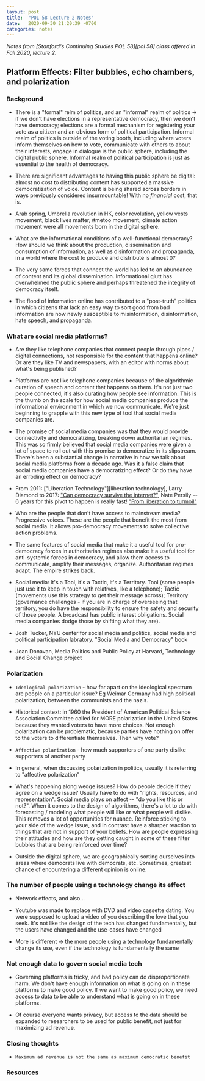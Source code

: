 ```yaml
---
layout: post
title:  "POL 58 Lecture 2 Notes"
date:   2020-09-30 21:20:39 -0700
categories: notes
---
```


*Notes from [Stanford's Continuing Studies POL 58][pol 58] class offered in Fall 2020, lecture 2.*

## Platform Effects: Filter bubbles, echo chambers, and polarization

### Background

- There is a "formal" relm of politics, and an "informal" realm of politics -> if we don't have elections in a representative democracy, then we don't have democracy; elections are a formal mechanism for registering your vote as a citizen and an obvious form of political participation.  Informal realm of politics is outside of the voting booth, including where voters inform themselves on how to vote, communicate with others to about their interests, engage in dialogue is the public sphere, including the digital public sphere. Informal realm of political participation is just as essential to the health of democracy.

- There are significant advantages to having this public sphere be digital: almost no cost to distributing content has supported a massive democratization of voice. Content is being shared across borders in ways previously considered insurmountable! With no *financial* cost, that is. 

- Arab spring, Umbrella revolution in HK, color revolution, yellow vests movement, black lives matter, #metoo movement, climate action movement were all movements born in the digital sphere.

- What are the informational conditions of a well-functional democracy? How should we think about the production, dissemination and consumption of information, as well as disinformation and propaganda, in a world where the cost to produce and distribute is almost 0?

- The very same forces that connect the world has led to an abundance of content and its global dissemination. Informational glutt has overwhelmed the public sphere and perhaps threatened the integrity of democracy itself.

- The flood of information online has contributed to a "post-truth" politics in which citizens that lack an easy way to sort good from bad information are now newly susceptible to misinformation, disinformation, hate speech, and propaganda.

### What are social media platforms?

- Are they like telephone companies that connect people through pipes / digital connections, not responsible for the content that happens online? Or are they like TV and newspapers, with an editor with norms about what's being published?

- Platforms are not like telephone companies because of the algorithmic curation of speech and content that happens on them. It's not just two people connected, it's also curating how people see information. This is the thumb on the scale for how social media companies produce the informational environment in which we now communicate. We're just beginning to grapple with this new type of tool that social media companies are.

- The promise of social media companies was that they would provide connectivity and democratizing, breaking down authoritarian regimes. This was so firmly believed that social media companies were given a lot of space to roll out with this promise to democratize in its slipstream. There's been a substantial change in narrative in how we talk about social media platforms from a decade ago. Was it a false claim that social media companies have a democratizing effect? Or do they have an erroding effect on democracy?

- From 2011: ["Liberation Technology"][liberation technology], Larry Diamond to 2017: ["Can democracy survive the internet?"][can democracy survive the internet], Nate Persily -- 6 years for this pivot to happen is really fast! ["From liberation to turmoil"][liberation to turmoil]

- Who are the people that don't have access to mainstream media? Progressive voices. These are the people that benefit the most from social media. It allows pro-democracy movements to solve collective action problems.

- The same features of social media that make it a useful tool for pro-democracy forces in authoritarian regimes also make it a useful tool for anti-systemic forces in democracy, and allow them access to communicate, amplify their messages, organize. Authoritarian regimes adapt. The empire strikes back.

- Social media: It's a Tool, it's a Tactic, it's a Territory. Tool (some people just use it to keep in touch with relatives, like a telephone); Tactic (movements use this strategy to get their message across); Territory (governance challenges - if you are in charge of overseeing that territory, you do have the responsibility to ensure the safety and security of those people. A broadcast has public interest obligations. Social media companies dodge those by shifting what they are).

- Josh Tucker, NYU center for social media and politics, social media and political participation labratory. "Social Media and Democracy" book

- Joan Donavan, Media Politics and Public Policy at Harvard, Technology and Social Change project

### Polarization

- `Ideological polarization` - how far apart on the ideological spectrum are people on a particular issue? Eg Weimar Germany had high political polarization, between the communists and the nazis.

- Historical context: in 1960 the President of American Political Science Association Committee called for MORE polarization in the United States because they wanted voters to have more choices. Not enough polarization can be problematic, because parties have nothing on offer to the voters to differentiate themselves. Then why vote?

- `Affective polarization` - how much supporters of one party dislike supporters of another party

- In general, when discussing polarization in politics, usually it is referring to "affective polarization"

- What's happening along wedge issues? How do people decide if they agree on a wedge issue? Usually have to do with "rights, resources, and representation". Social media plays on affect -- "do you like this or not?". When it comes to the design of algorithms, there's a lot to do with forecasting / modeling what people will like or what people will dislike. This removes a lot of opportunities for nuance. Reinforce sticking to your side of the wedge issue, and in contrast have a sharper reaction to things that are not in support of your beliefs. How are people expressing their attitudes and how are they getting caught in some of these filter bubbles that are being reinforced over time?

- Outside the digital sphere, we are geographically sorting ourselves into areas where democrats live with democrats, etc. Sometimes, greatest chance of encountering a different opinion is online.


### The number of people using a technology change its effect

- Network effects, and also...

- Youtube was made to replace with DVD and video cassette dating. You were supposed to upload a video of you describing the love that you seek. It's not like the design of the tech has changed fundamentally, but the users have changed and the use-cases have changed

- More is different -> the more people using a technology fundamentally change its use, even if the technology is fundamentally the same

### Not enough data to govern social media tech

- Governing platforms is tricky, and bad policy can do disproportionate harm. We don't have enough information on what is going on in these platforms to make good policy. If we want to make good policy, we need access to data to be able to understand what is going on in these platforms.

- Of course everyone wants privacy, but access to the data should be expanded to researchers to be used for public benefit, not just for maximizing ad revenue.

### Closing thoughts
- `Maximum ad revenue is not the same as maximum democratic benefit`

### Resources


[libration technology]: https://www.journalofdemocracy.org/articles/liberation-technology/
[liberation to turmoil]: https://www.journalofdemocracy.org/articles/from-liberation-to-turmoil-social-media-and-democracy/
[can democracy survive the internet]: https://law.stanford.edu/publications/can-democracy-survive-the-internet/